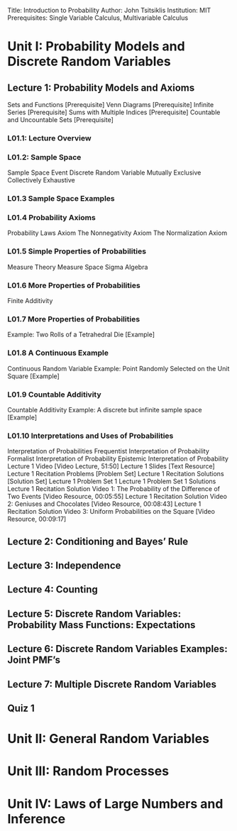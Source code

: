 
Title: Introduction to Probability
Author: John Tsitsiklis
Institution: MIT 
Prerequisites: Single Variable Calculus, Multivariable Calculus

# Unit I: Probability Models and Discrete Random Variables
## Lecture 1: Probability Models and Axioms
Sets and Functions [Prerequisite]
Venn Diagrams [Prerequisite]
Infinite Series [Prerequisite]
Sums with Multiple Indices [Prerequisite]
Countable and Uncountable Sets [Prerequisite]
### L01.1: Lecture Overview
### L01.2: Sample Space
Sample Space
Event
Discrete Random Variable
Mutually Exclusive
Collectively Exhaustive
### L01.3 Sample Space Examples
### L01.4 Probability Axioms
Probability Laws
Axiom
The Nonnegativity Axiom
The Normalization Axiom
### L01.5 Simple Properties of Probabilities
Measure Theory
Measure Space
Sigma Algebra
### L01.6 More Properties of Probabilities
Finite Additivity
### L01.7 More Properties of Probabilities
Example: Two Rolls of a Tetrahedral Die [Example]
### L01.8 A Continuous Example
Continuous Random Variable
Example: Point Randomly Selected on the Unit Square [Example]
### L01.9 Countable Additivity
Countable Additivity
Example: A discrete but infinite sample space [Example]
### L01.10 Interpretations and Uses of Probabilities
Interpretation of Probabilities
Frequentist Interpretation of Probability
Formalist Interpretation of Probability
Epistemic Interpretation of Probability
Lecture 1 Video [Video Lecture, 51:50]
Lecture 1 Slides [Text Resource]
Lecture 1 Recitation Problems [Problem Set]
Lecture 1 Recitation Solutions [Solution Set]
Lecture 1 Problem Set 1
Lecture 1 Problem Set 1 Solutions
Lecture 1 Recitation Solution Video 1: The Probability of the Difference of Two Events [Video Resource, 00:05:55]
Lecture 1 Recitation Solution Video 2: Geniuses and Chocolates [Video Resource, 00:08:43]
Lecture 1 Recitation Solution Video 3: Uniform Probabilities on the Square [Video Resource, 00:09:17]
## Lecture 2: Conditioning and Bayes’ Rule
## Lecture 3: Independence
## Lecture 4: Counting
## Lecture 5: Discrete Random Variables: Probability Mass Functions: Expectations
## Lecture 6: Discrete Random Variables Examples: Joint PMF’s
## Lecture 7: Multiple Discrete Random Variables
## Quiz 1 
# Unit II: General Random Variables
# Unit III: Random Processes
# Unit IV: Laws of Large Numbers and Inference
